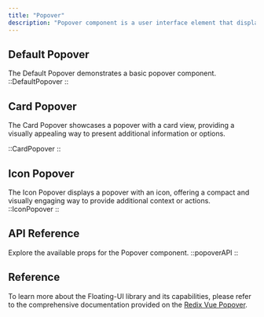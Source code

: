 ```yaml
---
title: "Popover"
description: "Popover component is a user interface element that displays additional information or options when a user interacts with a specific trigger, such as hovering over text or clicking a button."
---
```


## Default Popover

The Default Popover demonstrates a basic popover component.
::DefaultPopover
::

## Card Popover

The Card Popover showcases a popover with a card view, providing a visually appealing way to present additional information or options.

::CardPopover
::

## Icon Popover

The Icon Popover displays a popover with an icon, offering a compact and visually engaging way to provide additional context or actions.
::IconPopover
::

## API Reference

Explore the available props for the Popover component.
::popoverAPI
::

## Reference

To learn more about the Floating-UI library and its capabilities, please refer to the comprehensive documentation provided on the [Redix Vue Popover](https://www.radix-vue.com/components/popover.html#popover).
